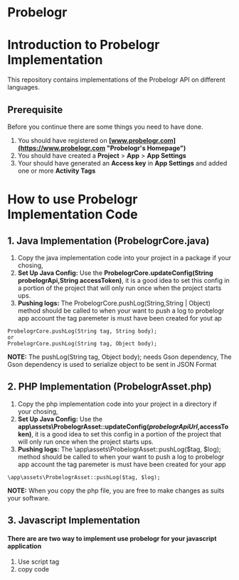 # Probelogr

# Introduction to Probelogr Implementation

This repository contains implementations of the Probelogr API on different languages.

## Prerequisite
Before you continue there are some things you need to have done.
1. You should have registered on __[www.probelogr.com](https://www.probelogr.com "Probelogr's Homepage")__
2. You should have created a __Project__ > __App__ > __App Settings__
3. Your should have generated an __Access key__ in __App Settings__ and added one or more __Activity Tags__


# How to use Probelogr Implementation Code

## 1. Java Implementation (ProbelogrCore.java)
1.  Copy the java implementation code into your project in a package if your chosing,
2.  __Set Up Java Config:__ Use the __ProbelogrCore.updateConfig(String probelogrApi,String accessToken)__, it is a good idea to set this config in a portion of the project that will only run once when the project starts ups.
3. __Pushing logs:__ The ProbelogrCore.pushLog(String,String | Object) method should be called to when your want to push a log to probelogr app account
the tag paremeter is must have been created for yout ap
```
ProbelogrCore.pushLog(String tag, String body);
or
ProbelogrCore.pushLog(String tag, Object body);
```
__NOTE:__ The pushLog(String tag, Object body); needs Gson dependency,
The Gson dependency is used to serialize object to be sent in JSON Format

  
  
## 2. PHP Implementation (ProbelogrAsset.php)
1.  Copy the php implementation code into your project in a directory if your chosing,
2.  __Set Up Java Config:__ Use the __app\assets\ProbelogrAsset::updateConfig($probelogrApiUrl,$accessToken)__, it is a good idea to set this config in a portion of the project that will only run once when the project starts ups.
3. __Pushing logs:__ The \app\assets\ProbelogrAsset::pushLog($tag, $log); method should be called to when your want to push a log to probelogr app account
the tag paremeter is must have been created for your app
```
\app\assets\ProbelogrAsset::pushLog($tag, $log);
```
__NOTE:__ When you copy the php file, you are free to make changes as suits your software.

## 3. Javascript Implementation
#### There are are two way to implement use probelogr for your javascript application
1. Use script tag
2. copy code
